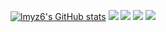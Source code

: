 [![lmyz6's GitHub stats](https://github-readme-stats.vercel.app/api?username=lmyz6)](https://github.com/anuraghazra/github-readme-stats)
<span align="center"> <img src="https://img.shields.io/badge/C%2B%2B-blue?logo=cplusplus&link=https%3A%2F%2Fisocpp.org%2F)" /> <img src="https://img.shields.io/badge/-Qt-yellow?style=flat-square&logo=Qt" /> <img src="https://img.shields.io/badge/-html-oringe?style=flat-square&logo=HTML5" /> <img src="https://img.shields.io/badge/-python-black?style=flat-square&logo=python" /></span>


